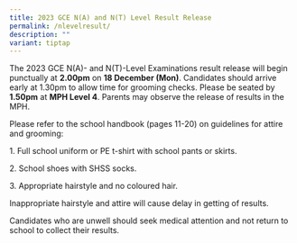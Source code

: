 ```yaml
---
title: 2023 GCE N(A) and N(T) Level Result Release
permalink: /nlevelresult/
description: ""
variant: tiptap
---
```

<p>The 2023 GCE N(A)- and N(T)-Level Examinations result release will begin punctually at <strong>2.00pm</strong> on <strong>18 December (Mon)</strong>. Candidates should arrive early at 1.30pm to allow time for grooming checks. Please be seated by <strong>1.50pm</strong> at <strong>MPH Level 4</strong>. Parents may observe the release of results in the MPH.</p><p>Please refer to the school handbook (pages 11-20) on guidelines for attire and grooming:</p><p>1. Full school uniform or PE t-shirt with school pants or skirts.</p><p>2. School shoes with SHSS socks.</p><p>3. Appropriate hairstyle and no coloured hair.</p><p>Inappropriate hairstyle and attire will cause delay in getting of results.</p><p>Candidates who are unwell should seek medical attention and not return to school to collect their results.</p>